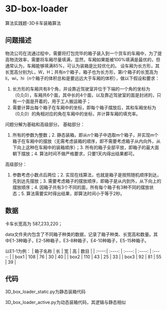 # 3D-box-loader
算法实践题-3D卡车装箱算法

## 问题描述
物流公司在流通过程中，需要将打包完毕的箱子装入到一个货车的车厢中，为了提高物流效率，需要将车厢尽量填满，显然，车厢如果能被100%填满是最优的，但通常认为，车厢能够填满85%，可认为装箱是比较优化的。
设车厢为长方形，其长宽高分别为L，W，H；共有n个箱子，箱子也为长方形，第i个箱子的长宽高为li，wi，hi（n个箱子的体积总和是要远远大于车厢的体积），做以下假设和要求：
1. 长方形的车厢共有8个角，并设靠近驾驶室并位于下端的一个角的坐标为（0,0,0），车厢共6个面，其中长的4个面，以及靠近驾驶室的面是封闭的，只有一个面是开着的，用于工人搬运箱子；
2. 需要计算出每个箱子在车厢中的坐标，即每个箱子摆放后，其和车厢坐标为（0,0,0）的角相对应的角在车厢中的坐标，并计算车厢的填充率。

问题分解为基础和高级部分。
基础部分：
1. 所有的参数为整数；2. 静态装箱，即从n个箱子中选取m个箱子，并实现m个箱子在车厢中的摆放（无需考虑装箱的顺序，即不需要考虑箱子从内向外，从下向上这种在车厢中的装箱顺序）；3. 所有的箱子全部平放，即箱子的最大面朝下摆放；4. 算法时间不做严格要求，只要1天内得出结果都可。

高级部分：
1. 参数考虑小数点后两位；2. 实现在线算法，也就是箱子是按照随机顺序到达，先到达先摆放；3. 需要考虑箱子的摆放顺序，即箱子是从内到外，从下向上的摆放顺序；4. 因箱子共有3个不同的面，所有每个箱子有3种不同的摆放状态；5. 算法需要实时得出结果，即算法时间小于等于2秒。

## 数据
卡车长宽高为 587,233,220；

data文件夹内包含了不同箱子种类的数据，记录了箱子种类、长宽高和数量。其中E1-3种箱子，E2-5种箱子，E3-8种箱子，E4-10种箱子，E5-15种箱子。

以E1-1为例：
| 箱子名称 | 长 | 宽 | 高 | 数目 | 
| :----:| :----: | :----: | :----: | :----: |
| box1 | 108 | 76 | 30 | 40 |
| box2 | 110 | 43 | 25 | 33 |
| box3 | 92 | 81 | 55 | 39 |

## 代码
3D_box_loader_static.py为静态装箱代码

3D_box_loader_active.py为动态装箱代码，其逻辑与静态相似
